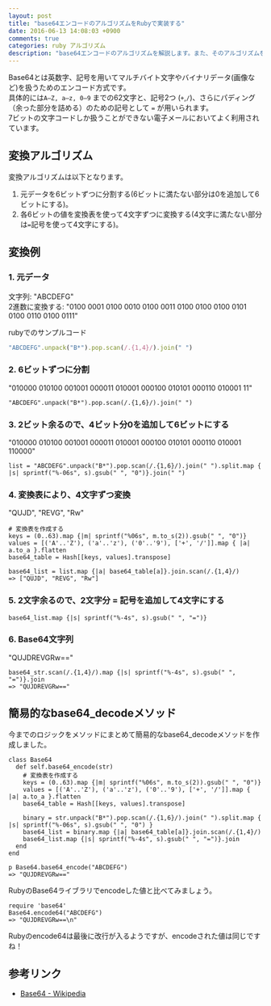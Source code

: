 ```yaml
---
layout: post
title: "base64エンコードのアルゴリズムをRubyで実装する"
date: 2016-06-13 14:08:03 +0900
comments: true
categories: ruby アルゴリズム
description: "base64エンコードのアルゴリズムを解説します。また、そのアルゴリズムをRubyで実装してみました。"
---
```


Base64とは英数字、記号を用いてマルチバイト文字やバイナリデータ(画像など)を扱うためのエンコード方式です。  
具体的には`A–Z, a–z, 0–9` までの62文字と、記号2つ (`+`,`/`)、さらにパディング（余った部分を詰める）のための記号として `=` が用いられます。  
7ビットの文字コードしか扱うことができない電子メールにおいてよく利用されています。

## 変換アルゴリズム

変換アルゴリズムは以下となります。

1. 元データを6ビットずつに分割する(6ビットに満たない部分は0を追加して6ビットにする)。
1. 各6ビットの値を変換表を使って4文字ずつに変換する(4文字に満たない部分は`=`記号を使って4文字にする)。

## 変換例

### 1. 元データ

文字列: "ABCDEFG"  
2進数に変換する: "0100 0001 0100 0010 0100 0011 0100 0100 0100 0101 0100 0110 0100 0111"

rubyでのサンプルコード


~~~ruby
"ABCDEFG".unpack("B*").pop.scan(/.{1,4}/).join(" ")

~~~

### 2. 6ビットずつに分割

"010000 010100 001001 000011 010001 000100 010101 000110 010001 11"


~~~
"ABCDEFG".unpack("B*").pop.scan(/.{1,6}/).join(" ")

~~~

### 3. 2ビット余るので、4ビット分0を追加して6ビットにする

"010000 010100 001001 000011 010001 000100 010101 000110 010001 110000"


~~~
list = "ABCDEFG".unpack("B*").pop.scan(/.{1,6}/).join(" ").split.map { |s| sprintf("%-06s", s).gsub(" ", "0")}.join(" ")

~~~


### 4. 変換表により、4文字ずつ変換

"QUJD", "REVG", "Rw"


~~~
# 変換表を作成する
keys = (0..63).map {|m| sprintf("%06s", m.to_s(2)).gsub(" ", "0")}
values = [('A'..'Z'), ('a'..'z'), ('0'..'9'), ['+', '/']].map { |a| a.to_a }.flatten
base64_table = Hash[[keys, values].transpose]

base64_list = list.map {|a| base64_table[a]}.join.scan(/.{1,4}/)
=> ["QUJD", "REVG", "Rw"]

~~~

### 5. 2文字余るので、2文字分 = 記号を追加して4文字にする


~~~
base64_list.map {|s| sprintf("%-4s", s).gsub(" ", "=")}

~~~

### 6. Base64文字列

"QUJDREVGRw=="


~~~
base64_str.scan(/.{1,4}/).map {|s| sprintf("%-4s", s).gsub(" ", "=")}.join
=> "QUJDREVGRw=="

~~~

## 簡易的なbase64_decodeメソッド

今までのロジックをメソッドにまとめて簡易的なbase64_decodeメソッドを作成しました。


~~~
class Base64
  def self.base64_encode(str)
    # 変換表を作成する
    keys = (0..63).map {|m| sprintf("%06s", m.to_s(2)).gsub(" ", "0")}
    values = [('A'..'Z'), ('a'..'z'), ('0'..'9'), ['+', '/']].map { |a| a.to_a }.flatten
    base64_table = Hash[[keys, values].transpose]

    binary = str.unpack("B*").pop.scan(/.{1,6}/).join(" ").split.map { |s| sprintf("%-06s", s).gsub(" ", "0") }
    base64_list = binary.map {|a| base64_table[a]}.join.scan(/.{1,4}/)
    base64_list.map {|s| sprintf("%-4s", s).gsub(" ", "=")}.join
  end
end

p Base64.base64_encode("ABCDEFG")
=> "QUJDREVGRw=="

~~~

RubyのBase64ライブラリでencodeした値と比べてみましょう。


~~~
require 'base64'
Base64.encode64("ABCDEFG")
=> "QUJDREVGRw==\n"

~~~

Rubyのencode64は最後に改行が入るようですが、encodeされた値は同じですね！

## 参考リンク

- [Base64 - Wikipedia](https://ja.wikipedia.org/wiki/Base64Base64)
